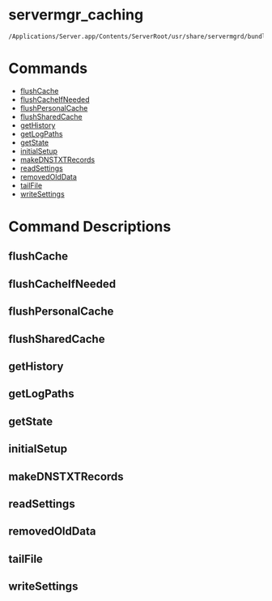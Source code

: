 # servermgr_caching

```console
/Applications/Server.app/Contents/ServerRoot/usr/share/servermgrd/bundles/servermgr_caching.bundle/Contents/MacOS/servermgr_caching
```

# Commands

* [flushCache](https://github.com/erikberglund/servermgr_commands/blob/master/servermgr_caching.md#flushcache)
* [flushCacheIfNeeded](https://github.com/erikberglund/servermgr_commands/blob/master/servermgr_caching.md#flushcacheifneeded)
* [flushPersonalCache](https://github.com/erikberglund/servermgr_commands/blob/master/servermgr_caching.md#flushpersonalcache)
* [flushSharedCache](https://github.com/erikberglund/servermgr_commands/blob/master/servermgr_caching.md#flushsharedcache)
* [getHistory](https://github.com/erikberglund/servermgr_commands/blob/master/servermgr_caching.md#gethistory)
* [getLogPaths](https://github.com/erikberglund/servermgr_commands/blob/master/servermgr_caching.md#getlogpaths)
* [getState](https://github.com/erikberglund/servermgr_commands/blob/master/servermgr_caching.md#getstate)
* [initialSetup](https://github.com/erikberglund/servermgr_commands/blob/master/servermgr_caching.md#initialsetup)
* [makeDNSTXTRecords](https://github.com/erikberglund/servermgr_commands/blob/master/servermgr_caching.md#makednstxtrecords)
* [readSettings](https://github.com/erikberglund/servermgr_commands/blob/master/servermgr_caching.md#readsettings)
* [removedOldData](https://github.com/erikberglund/servermgr_commands/blob/master/servermgr_caching.md#removedolddata)
* [tailFile](https://github.com/erikberglund/servermgr_commands/blob/master/servermgr_caching.md#tailfile)
* [writeSettings](https://github.com/erikberglund/servermgr_commands/blob/master/servermgr_caching.md#writesettings)

# Command Descriptions

## flushCache

## flushCacheIfNeeded

## flushPersonalCache

## flushSharedCache

## getHistory

## getLogPaths

## getState

## initialSetup

## makeDNSTXTRecords

## readSettings

## removedOldData

## tailFile

## writeSettings

